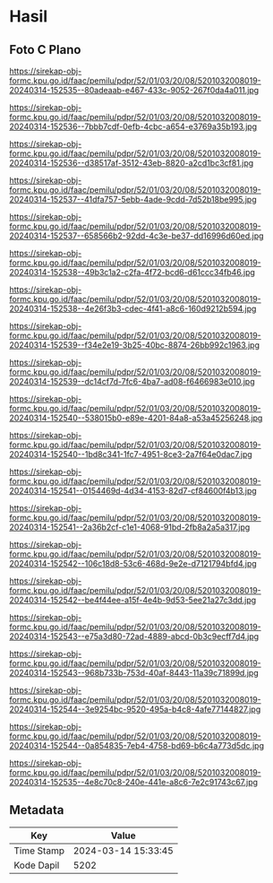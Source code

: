 # Hasil

## Foto C Plano

https://sirekap-obj-formc.kpu.go.id/faac/pemilu/pdpr/52/01/03/20/08/5201032008019-20240314-152535--80adeaab-e467-433c-9052-267f0da4a011.jpg

https://sirekap-obj-formc.kpu.go.id/faac/pemilu/pdpr/52/01/03/20/08/5201032008019-20240314-152536--7bbb7cdf-0efb-4cbc-a654-e3769a35b193.jpg

https://sirekap-obj-formc.kpu.go.id/faac/pemilu/pdpr/52/01/03/20/08/5201032008019-20240314-152536--d38517af-3512-43eb-8820-a2cd1bc3cf81.jpg

https://sirekap-obj-formc.kpu.go.id/faac/pemilu/pdpr/52/01/03/20/08/5201032008019-20240314-152537--41dfa757-5ebb-4ade-9cdd-7d52b18be995.jpg

https://sirekap-obj-formc.kpu.go.id/faac/pemilu/pdpr/52/01/03/20/08/5201032008019-20240314-152537--658566b2-92dd-4c3e-be37-dd16996d60ed.jpg

https://sirekap-obj-formc.kpu.go.id/faac/pemilu/pdpr/52/01/03/20/08/5201032008019-20240314-152538--49b3c1a2-c2fa-4f72-bcd6-d61ccc34fb46.jpg

https://sirekap-obj-formc.kpu.go.id/faac/pemilu/pdpr/52/01/03/20/08/5201032008019-20240314-152538--4e26f3b3-cdec-4f41-a8c6-160d9212b594.jpg

https://sirekap-obj-formc.kpu.go.id/faac/pemilu/pdpr/52/01/03/20/08/5201032008019-20240314-152539--f34e2e19-3b25-40bc-8874-26bb992c1963.jpg

https://sirekap-obj-formc.kpu.go.id/faac/pemilu/pdpr/52/01/03/20/08/5201032008019-20240314-152539--dc14cf7d-7fc6-4ba7-ad08-f6466983e010.jpg

https://sirekap-obj-formc.kpu.go.id/faac/pemilu/pdpr/52/01/03/20/08/5201032008019-20240314-152540--538015b0-e89e-4201-84a8-a53a45256248.jpg

https://sirekap-obj-formc.kpu.go.id/faac/pemilu/pdpr/52/01/03/20/08/5201032008019-20240314-152540--1bd8c341-1fc7-4951-8ce3-2a7f64e0dac7.jpg

https://sirekap-obj-formc.kpu.go.id/faac/pemilu/pdpr/52/01/03/20/08/5201032008019-20240314-152541--0154469d-4d34-4153-82d7-cf84600f4b13.jpg

https://sirekap-obj-formc.kpu.go.id/faac/pemilu/pdpr/52/01/03/20/08/5201032008019-20240314-152541--2a36b2cf-c1e1-4068-91bd-2fb8a2a5a317.jpg

https://sirekap-obj-formc.kpu.go.id/faac/pemilu/pdpr/52/01/03/20/08/5201032008019-20240314-152542--106c18d8-53c6-468d-9e2e-d7121794bfd4.jpg

https://sirekap-obj-formc.kpu.go.id/faac/pemilu/pdpr/52/01/03/20/08/5201032008019-20240314-152542--be4f44ee-a15f-4e4b-9d53-5ee21a27c3dd.jpg

https://sirekap-obj-formc.kpu.go.id/faac/pemilu/pdpr/52/01/03/20/08/5201032008019-20240314-152543--e75a3d80-72ad-4889-abcd-0b3c9ecff7d4.jpg

https://sirekap-obj-formc.kpu.go.id/faac/pemilu/pdpr/52/01/03/20/08/5201032008019-20240314-152543--968b733b-753d-40af-8443-11a39c71899d.jpg

https://sirekap-obj-formc.kpu.go.id/faac/pemilu/pdpr/52/01/03/20/08/5201032008019-20240314-152544--3e9254bc-9520-495a-b4c8-4afe77144827.jpg

https://sirekap-obj-formc.kpu.go.id/faac/pemilu/pdpr/52/01/03/20/08/5201032008019-20240314-152544--0a854835-7eb4-4758-bd69-b6c4a773d5dc.jpg

https://sirekap-obj-formc.kpu.go.id/faac/pemilu/pdpr/52/01/03/20/08/5201032008019-20240314-152535--4e8c70c8-240e-441e-a8c6-7e2c91743c67.jpg


## Metadata

| Key        | Value               |
| ---------- | ------------------- |
| Time Stamp | 2024-03-14 15:33:45 |
| Kode Dapil | 5202                |



